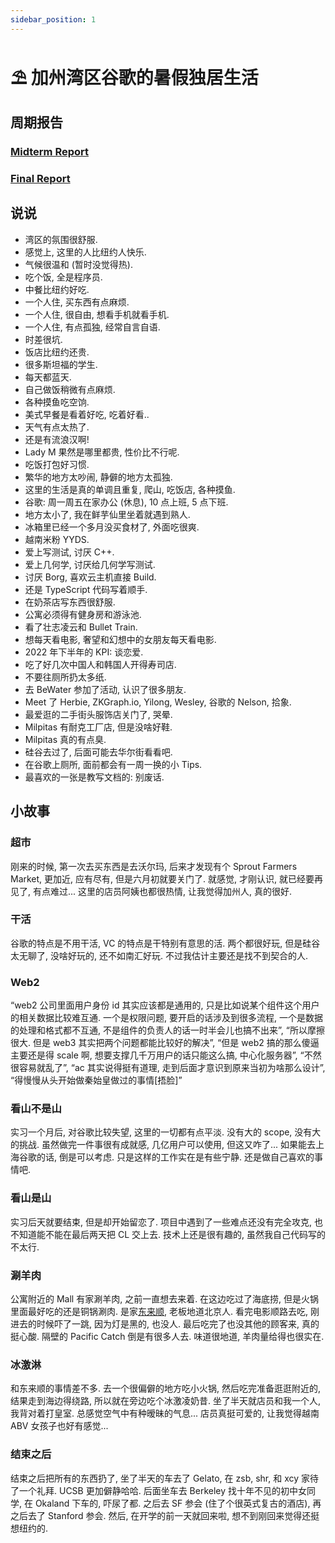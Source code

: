 ```yaml
---
sidebar_position: 1
---
```

# ⛱️ 加州湾区谷歌的暑假独居生活

## 周期报告

### [Midterm Report](/doc/valley/midterm.pdf)

### [Final Report](/doc/valley/final.pdf)

## 说说

- 湾区的氛围很舒服.
- 感觉上, 这里的人比纽约人快乐.
- 气候很温和 (暂时没觉得热).
- 吃个饭, 全是程序员.
- 中餐比纽约好吃.
- 一个人住, 买东西有点麻烦.
- 一个人住, 很自由, 想看手机就看手机.
- 一个人住, 有点孤独, 经常自言自语.
- 时差很坑.
- 饭店比纽约还贵.
- 很多斯坦福的学生.
- 每天都蓝天.
- 自己做饭稍微有点麻烦.
- 各种摸鱼吃空饷.
- 美式早餐是看着好吃, 吃着好看..
- 天气有点太热了.
- 还是有流浪汉啊!
- Lady M 果然是哪里都贵, 性价比不行呢.
- 吃饭打包好习惯.
- 繁华的地方太吵闹, 静僻的地方太孤独.
- 这里的生活是真的单调且重复, 爬山, 吃饭店, 各种摸鱼.
- 谷歌: 周一周五在家办公 (休息), 10 点上班, 5 点下班.
- 地方太小了, 我在鲜芋仙里坐着就遇到熟人.
- 冰箱里已经一个多月没买食材了, 外面吃很爽.
- 越南米粉 YYDS.
- 爱上写测试, 讨厌 C++.
- 爱上几何学, 讨厌给几何学写测试.
- 讨厌 Borg, 喜欢云主机直接 Build.
- 还是 TypeScript 代码写着顺手.
- 在奶茶店写东西很舒服.
- 公寓必须得有健身房和游泳池.
- 看了壮志凌云和 Bullet Train.
- 想每天看电影, 奢望和幻想中的女朋友每天看电影.
- 2022 年下半年的 KPI: 谈恋爱.
- 吃了好几次中国人和韩国人开得寿司店.
- 不要往厕所扔太多纸.
- 去 BeWater 参加了活动, 认识了很多朋友.
- Meet 了 Herbie, ZKGraph.io, Yilong, Wesley, 谷歌的 Nelson, 拾象.
- 最爱逛的二手街头服饰店关门了, 哭晕.
- Milpitas 有耐克工厂店, 但是没啥好鞋.
- Milpitas 真的有点臭.
- 硅谷去过了, 后面可能去华尔街看看吧.
- 在谷歌上厕所, 面前都会有一周一换的小 Tips.
- 最喜欢的一张是教写文档的: 别废话.

## 小故事

### 超市

刚来的时候, 第一次去买东西是去沃尔玛, 后来才发现有个 Sprout Farmers Market, 更加近, 应有尽有, 但是六月初就要关门了. 就感觉, 才刚认识, 就已经要再见了, 有点难过... 这里的店员阿姨也都很热情, 让我觉得加州人, 真的很好.

### 干活

谷歌的特点是不用干活, VC 的特点是干特别有意思的活. 两个都很好玩, 但是硅谷太无聊了, 没啥好玩的, 还不如南汇好玩. 不过我估计主要还是找不到契合的人.

### Web2

“web2 公司里面用户身份 id 其实应该都是通用的, 只是比如说某个组件这个用户的相关数据比较难互通. 一个是权限问题, 要开启的话涉及到很多流程, 一个是数据的处理和格式都不互通, 不是组件的负责人的话一时半会儿也搞不出来”, “所以摩擦很大. 但是 web3 其实把两个问题都能比较好的解决”, “但是 web2 搞的那么傻逼主要还是得 scale 啊, 想要支撑几千万用户的话只能这么搞, 中心化服务器”, “不然很容易就乱了”, “ac 其实说得挺有道理, 走到后面才意识到原来当初为啥那么设计”, “得慢慢从头开始做秦始皇做过的事情[捂脸]”

### 看山不是山

实习一个月后, 对谷歌比较失望, 这里的一切都有点平淡. 没有大的 scope, 没有大的挑战. 虽然做完一件事很有成就感, 几亿用户可以使用, 但这又咋了... 如果能去上海谷歌的话, 倒是可以考虑. 只是这样的工作实在是有些宁静. 还是做自己喜欢的事情吧.

### 看山是山

实习后天就要结束, 但是却开始留恋了. 项目中遇到了一些难点还没有完全攻克, 也不知道能不能在最后两天把 CL 交上去. 技术上还是很有趣的, 虽然我自己代码写的不太行.

### 涮羊肉

公寓附近的 Mall 有家涮羊肉, 之前一直想去来着. 在这边吃过了海底捞, 但是火锅里面最好吃的还是铜锅涮肉. 是家[东来顺](https://www.yelp.com/biz/dong-lai-shun-mountain-view), 老板地道北京人. 看完电影顺路去吃, 刚进去的时候吓了一跳, 因为灯是黑的, 也没人. 最后吃完了也没其他的顾客来, 真的挺心酸. 隔壁的 Pacific Catch 倒是有很多人去. 味道很地道, 羊肉量给得也很实在.

### 冰激淋

和东来顺的事情差不多. 去一个很偏僻的地方吃小火锅, 然后吃完准备逛逛附近的, 结果走到海边得绕路, 所以就在旁边吃个冰激凌奶昔. 坐了半天就店员和我一个人, 我背对着打皇室. 总感觉空气中有种暧昧的气息... 店员真挺可爱的, 让我觉得越南 ABV 女孩子也好有感觉...

### 结束之后

结束之后把所有的东西扔了, 坐了半天的车去了 Gelato, 在 zsb, shr, 和 xcy 家待了一个礼拜. UCSB 更加僻静哈哈. 后面坐车去 Berkeley 找十年不见的初中女同学, 在 Okaland 下车的, 吓尿了都. 之后去 SF 参会 (住了个很英式复古的酒店), 再之后去了 Stanford 参会. 然后, 在开学的前一天就回来啦, 想不到刚回来觉得还挺想纽约的.
